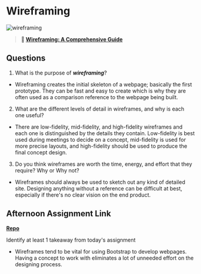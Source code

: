 # Wireframing

![wireframing](https://bcw.blob.core.windows.net/public/img/courses/2293087935019893)

> **📖 [Wireframing: A Comprehensive Guide](https://codeworksacademy.com/fs-student-guide/resources/wk1/06-Wireframing)**

## Questions

1. What is the purpose of ***wireframing***? 

- Wireframing creates the initial skeleton of a webpage; basically the first prototype. They can be fast and easy to create which is why they are often used as a comparison reference to the webpage being built.

2. What are the different levels of detail in wireframes, and why is each one useful?

- There are low-fidelity, mid-fidelity, and high-fidelity wireframes and each one is distinguished by the details they contain. Low-fidelity is best used during meetings to decide on a concept, mid-fidelity is used for more precise layouts, and high-fidelity should be used to produce the final concept design.

3. Do you think wireframes are worth the time, energy, and effort that they require? Why or Why not?

- Wireframes should always be used to sketch out any kind of detailed site. Designing anything without a reference can be difficult at best, especially if there's no clear vision on the end product.

## Afternoon Assignment Link

**[Repo](https://github.com/doctorgrant99/clone_thursday.git)**

Identify at least 1 takeaway from today's assignment

- Wireframes tend to be vital for using Bootstrap to develop webpages. Having a concept to work with eliminates a lot of unneeded effort on the designing process.